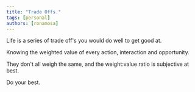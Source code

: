 ```yaml
---
title: "Trade Offs."
tags: [personal]
authors: [ronamosa]
---
```


Life is a series of trade off's you would do well to get good at.

Knowing the weighted value of every action, interaction and opportunity.

They don't all weigh the same, and the weight:value ratio is subjective at best.

Do your best.

